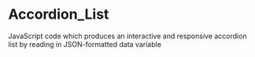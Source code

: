 # Accordion_List
JavaScript code which produces an interactive and responsive accordion list by reading in JSON-formatted data variable
